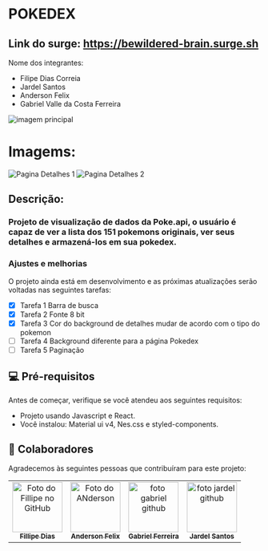 # POKEDEX

## Link do surge: https://bewildered-brain.surge.sh

Nome dos integrantes: 
- Filipe Dias Correia
- Jardel Santos
- Anderson Felix
- Gabriel Valle da Costa Ferreira

<img src="https://i.postimg.cc/fLwN8jZk/pokedex.png" alt="imagem principal">

# Imagems:
![Pagina Detalhes 1](https://i.postimg.cc/cLrw3RYY/Detalhes.jpg)
![Pagina Detalhes 2](https://i.postimg.cc/x1hH3XyZ/Detalhes2.jpg)

## Descrição: 
### Projeto de visualização de dados da Poke.api, o usuário é capaz de ver a lista dos 151 pokemons originais, ver seus detalhes e armazená-los em sua pokedex.

### Ajustes e melhorias

O projeto ainda está em desenvolvimento e as próximas atualizações serão voltadas nas seguintes tarefas:

- [x] Tarefa 1 Barra de busca
- [x] Tarefa 2 Fonte 8 bit
- [x] Tarefa 3 Cor do background de detalhes mudar de acordo com o tipo do pokemon
- [ ] Tarefa 4 Background diferente para a página Pokedex
- [ ] Tarefa 5 Paginação

## 💻 Pré-requisitos

Antes de começar, verifique se você atendeu aos seguintes requisitos:
* Projeto usando Javascript e React.
* Você instalou: Material ui v4, Nes.css e styled-components.


## 🤝 Colaboradores

Agradecemos às seguintes pessoas que contribuíram para este projeto:

<table>
  <tr>
    <td align="center">
      <a href="#">
        <img src="https://avatars.githubusercontent.com/u/87552890?v=4" width="100px;" alt="Foto do Fillipe no GitHub"/><br>
        <sub>
          <b>Fillipe Dias</b>
        </sub>
      </a>
    </td>
    <td align="center">
      <a href="#">
        <img src="https://avatars.githubusercontent.com/u/94788717?v=4" width="100px;" alt="Foto do ANderson"/><br>
        <sub>
          <b>Anderson Felix</b>
        </sub>
      </a>
    </td>
    <td align="center">
      <a href="#">
        <img src="https://avatars.githubusercontent.com/u/59378360?v=4" width="100px;" alt="foto gabriel github"/><br>
        <sub>
          <b>Gabriel Ferreira</b>
        </sub>
      </a>
    </td>
    <td align="center">
      <a href="#">
        <img src="https://avatars.githubusercontent.com/u/86195881?v=4" width="100px;" alt="foto jardel github"/><br>
        <sub>
          <b>Jardel Santos</b>
        </sub>
      </a>
    </td>
  </tr>
</table>
